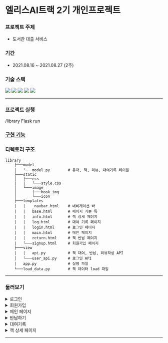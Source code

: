 # 엘리스AI트랙 2기 개인프로젝트
### 프로젝트 주제
- 도서관 대출 서비스
### 기간
- 2021.08.16 ~ 2021.08.27 (2주)
### 기술 스택
<img src="https://img.shields.io/badge/-Flask-black?style=for-the-badge&logo=flask&logoColor=white"/> <img src="https://img.shields.io/badge/-mysql-4479A1?style=for-the-badge&logo=mysql&logoColor=white"/> <img src="https://img.shields.io/badge/-jinja-B41717?style=for-the-badge&logo=jinja&logoColor=white"/> <img src="https://img.shields.io/badge/html-E34F26?style=for-the-badge&logo=html5&logoColor=white"> <img src="https://img.shields.io/badge/css-1572B6?style=for-the-badge&logo=css3&logoColor=white">


------------------------------------------------------------
### 프로젝트 실행
/library Flask run

### [구현 기능](https://github.com/Moon-Ji/LibraryLoan/wiki/%EA%B5%AC%ED%98%84-%EA%B8%B0%EB%8A%A5)

### 디렉토리 구조
```
library
    ├───model
    │   └───model.py        # 유저, 책, 리뷰, 대여기록 테이블
    ├───static
    │   ├───css
    |   |   └───style.css
    │   └───image
    │       ├───book_img
    │       └───icon
    ├───templates
    |   |   _navbar.html    # 네비게이션 바 
    |   |   base.html       # 페이지 기본 특
    |   |   info.html       # 책 상세 페이지
    |   |   log.html        # 대여 기록 페이지
    |   |   login.html      # 로그인 페이지
    |   |   main.html       # 메인 페이지
    |   |   return.html     # 책 반납 페이지
    |   └───signup.html     # 회원가입 페이지
    ├───view
    |   |   api.py          # 책 대여, 반납, 리뷰작성 API
    │   └───user_api.py     # 로그인 API
    |   app.py              # 실행 파일
    └───load_data.py        # 책 데이터 load 파일
```

------------------------------------------------------------
### 둘러보기
<details>
<summary>로그인</summary>
<div markdown="1"> 
      
![login](https://user-images.githubusercontent.com/83294396/140542444-4721a11d-47b2-4f79-8fcc-e1f0a1f26444.PNG)

</div>
</details>

<details>
<summary>회원가입</summary>
<div markdown="1">       
![register](https://user-images.githubusercontent.com/83294396/140542597-1e6de72b-9b32-401d-990d-99a3bb5383d2.PNG)
</div>
</details>

<details>
<summary>메인 페이지</summary>
<div markdown="1">       

![main2](https://user-images.githubusercontent.com/83294396/140542718-803e5db6-d491-4005-bfa7-8439b6ac3684.PNG)

</div>
</details>

<details>
<summary>반납하기</summary>
<div markdown="1">       

![return_book](https://user-images.githubusercontent.com/83294396/140542792-1b0761aa-b37e-4000-8c3a-93142d0ad88c.PNG)

</div>
</details>

<details>
<summary>대여기록</summary>
<div markdown="1">       

![log](https://user-images.githubusercontent.com/83294396/140542887-e47ce8d6-142d-4b4c-b1c4-3664e23bf700.PNG)

</div>
</details>

<details>
<summary>책 상세 페이지</summary>
<div markdown="1">       

![detail](https://user-images.githubusercontent.com/83294396/140542967-ef54f9b1-197f-4323-8eac-8f17842c5930.PNG)

</div>
</details>

------------------------------------------------------------
